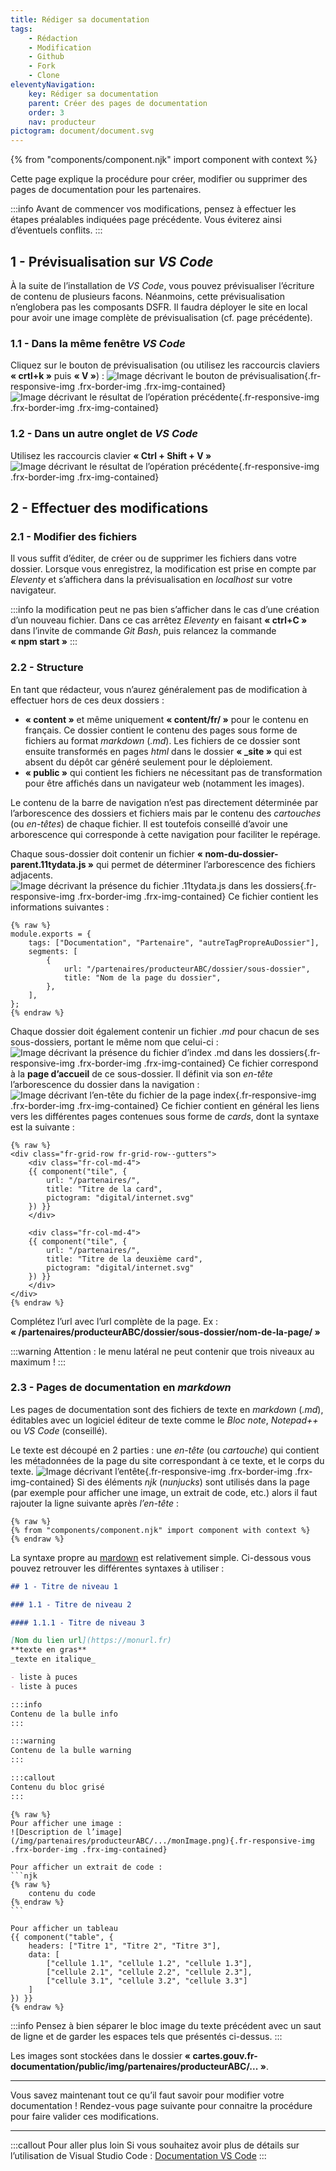 ```yaml
---
title: Rédiger sa documentation
tags:
    - Rédaction
    - Modification
    - Github
    - Fork
    - Clone
eleventyNavigation:
    key: Rédiger sa documentation
    parent: Créer des pages de documentation
    order: 3
    nav: producteur
pictogram: document/document.svg
---
```


{% from "components/component.njk" import component with context %}

Cette page explique la procédure pour créer, modifier ou supprimer des pages de documentation pour les partenaires.

:::info
Avant de commencer vos modifications, pensez à effectuer les étapes préalables indiquées page précédente. Vous éviterez ainsi d’éventuels conflits.
:::

## 1 - Prévisualisation sur _VS Code_

À la suite de l’installation de _VS Code_, vous pouvez prévisualiser l’écriture de contenu de plusieurs facons. Néanmoins, cette prévisualisation n’englobera pas les composants DSFR. Il faudra déployer le site en local pour avoir une image complète de prévisualisation (cf. page précédente).

### 1.1 - Dans la même fenêtre _VS Code_

Cliquez sur le bouton de prévisualisation (ou utilisez les raccourcis claviers **« crtl+k »** puis **« V »**) :
![Image décrivant le bouton de prévisualisation](/img/guides/producteur/creer-des-pages-de-documentation/rediger-documentation/01_Previsualisation_VS.png){.fr-responsive-img .frx-border-img .frx-img-contained}
![Image décrivant le résultat de l’opération précédente](/img/guides/producteur/creer-des-pages-de-documentation/rediger-documentation/02_Previsualisation_VS.png){.fr-responsive-img .frx-border-img .frx-img-contained}

### 1.2 - Dans un autre onglet de _VS Code_

Utilisez les raccourcis clavier **« Ctrl + Shift + V »**
![Image décrivant le résultat de l’opération précédente](/img/guides/producteur/creer-des-pages-de-documentation/rediger-documentation/03_Previsualisation_VS.png){.fr-responsive-img .frx-border-img .frx-img-contained}

## 2 - Effectuer des modifications

### 2.1 - Modifier des fichiers

Il vous suffit d’éditer, de créer ou de supprimer les fichiers dans votre dossier. Lorsque vous enregistrez, la modification est prise en compte par _Eleventy_ et s’affichera dans la prévisualisation en _localhost_ sur votre navigateur.

:::info
la modification peut ne pas bien s’afficher dans le cas d’une création d’un nouveau fichier. Dans ce cas arrêtez _Eleventy_ en faisant **« ctrl+C »** dans l’invite de commande _Git Bash_, puis relancez la commande **« npm start »**
:::

### 2.2 - Structure

En tant que rédacteur, vous n’aurez généralement pas de modification à effectuer hors de ces deux dossiers :

- **« content »** et même uniquement **« content/fr/ »** pour le contenu en français. Ce dossier contient le contenu des pages sous forme de fichiers au format _markdown_ (_.md_). Les fichiers de ce dossier sont ensuite transformés en pages _html_ dans le dossier **« _site »** qui est absent du dépôt car généré seulement pour le déploiement.
- **« public »** qui contient les fichiers ne nécessitant pas de transformation pour être affichés dans un navigateur web (notamment les images).

Le contenu de la barre de navigation n’est pas directement déterminée par l’arborescence des dossiers et fichiers mais par le contenu des _cartouches_ (ou _en-têtes_) de chaque fichier. Il est toutefois conseillé d’avoir une arborescence qui corresponde à cette navigation pour faciliter le repérage.

Chaque sous-dossier doit contenir un fichier **« nom-du-dossier-parent.11tydata.js »** qui permet de déterminer l’arborescence des fichiers adjacents.
![Image décrivant la présence du fichier .11tydata.js dans les dossiers](/img/guides/producteur/creer-des-pages-de-documentation/rediger-documentation/04_Fichier-11tydata.png){.fr-responsive-img .frx-border-img .frx-img-contained}
Ce fichier contient les informations suivantes :

```njk
{% raw %}
module.exports = {
    tags: ["Documentation", "Partenaire", "autreTagPropreAuDossier"],
    segments: [
        {
            url: "/partenaires/producteurABC/dossier/sous-dossier",
            title: "Nom de la page du dossier",
        },
    ],
};
{% endraw %}
```

Chaque dossier doit également contenir un fichier _.md_ pour chacun de ses sous-dossiers, portant le même nom que celui-ci :
![Image décrivant la présence du fichier d’index .md dans les dossiers](/img/guides/producteur/creer-des-pages-de-documentation/rediger-documentation/05_Fichiers-index-en-markdown.png){.fr-responsive-img .frx-border-img .frx-img-contained}
Ce fichier correspond à la **page d’accueil** de ce sous-dossier. Il définit via son _en-tête_ l’arborescence du dossier dans la navigation :
![Image décrivant l’en-tête du fichier de la page index](/img/guides/producteur/creer-des-pages-de-documentation/rediger-documentation/06_En-tete-fichier-index.png){.fr-responsive-img .frx-border-img .frx-img-contained}
Ce fichier contient en général les liens vers les différentes pages contenues sous forme de _cards_, dont la syntaxe est la suivante :

```njk
{% raw %}
<div class="fr-grid-row fr-grid-row--gutters">
    <div class="fr-col-md-4">
    {{ component("tile", {
        url: "/partenaires/",
        title: "Titre de la card",
        pictogram: "digital/internet.svg"
    }) }}
    </div>

    <div class="fr-col-md-4">
    {{ component("tile", {
        url: "/partenaires/",
        title: "Titre de la deuxième card",
        pictogram: "digital/internet.svg"
    }) }}
    </div>
</div>
{% endraw %}
```

Complétez l’url avec l’url complète de la page. Ex : **« /partenaires/producteurABC/dossier/sous-dossier/nom-de-la-page/ »**

:::warning
Attention : le menu latéral ne peut contenir que trois niveaux au maximum !
:::

### 2.3 - Pages de documentation en _markdown_

Les pages de documentation sont des fichiers de texte en _markdown_ (_.md_), éditables avec un logiciel éditeur de texte comme le _Bloc note_, _Notepad++_ ou _VS Code_ (conseillé).

Le texte est découpé en 2 parties : une _en-tête_ (ou _cartouche_) qui contient les métadonnées de la page du site correspondant à ce texte, et le corps du texte.
![Image décrivant l’entête](/img/guides/producteur/creer-des-pages-de-documentation/rediger-documentation/07_En-tete-pages-doc.png){.fr-responsive-img .frx-border-img .frx-img-contained}
Si des éléments _njk_ (_nunjucks_) sont utilisés dans la page (par exemple pour afficher une image, un extrait de code, etc.) alors il faut rajouter la ligne suivante après *l’en-tête* :

```njk
{% raw %}
{% from "components/component.njk" import component with context %}
{% endraw %}
```

La syntaxe propre au <a href="https://fr.wikipedia.org/wiki/Markdown" target="_blank" rel="noopener noreferrer" title="Documentation Markdown - ouvre une nouvelle fenêtre">mardown</a> est relativement simple. Ci-dessous vous pouvez retrouver les différentes syntaxes à utiliser :

```markdown
## 1 - Titre de niveau 1

### 1.1 - Titre de niveau 2

#### 1.1.1 - Titre de niveau 3

[Nom du lien url](https://monurl.fr)
**texte en gras**
_texte en italique_

- liste à puces
- liste à puces

:::info
Contenu de la bulle info
:::

:::warning
Contenu de la bulle warning
:::

:::callout
Contenu du bloc grisé
:::
```

````njk
{% raw %}
Pour afficher une image :
![Description de l’image](/img/partenaires/producteurABC/.../monImage.png){.fr-responsive-img .frx-border-img .frx-img-contained}

Pour afficher un extrait de code :
```njk
{% raw %}
    contenu du code
{% endraw %}
```

Pour afficher un tableau
{{ component("table", {
    headers: ["Titre 1", "Titre 2", "Titre 3"],
    data: [
        ["cellule 1.1", "cellule 1.2", "cellule 1.3"],
        ["cellule 2.1", "cellule 2.2", "cellule 2.3"],
        ["cellule 3.1", "cellule 3.2", "cellule 3.3"]
    ]
}) }}
{% endraw %}
````

:::info
Pensez à bien séparer le bloc image du texte précédent avec un saut de ligne et de garder les espaces tels que présentés ci-dessus.
:::

Les images sont stockées dans le dossier **« cartes.gouv.fr-documentation/public/img/partenaires/producteurABC/... »**.

---

Vous savez maintenant tout ce qu’il faut savoir pour modifier votre documentation ! Rendez-vous page suivante pour connaitre la procédure pour faire valider ces modifications.

---

:::callout Pour aller plus loin
Si vous souhaitez avoir plus de détails sur l’utilisation de Visual Studio Code :
<a href="https://learn.microsoft.com/fr-fr/visualstudio/windows/?view=vs-2022" target="_blank" rel="noopener noreferrer" title="Documentation VS Code - ouvre une nouvelle fenêtre">Documentation VS Code</a>
:::
